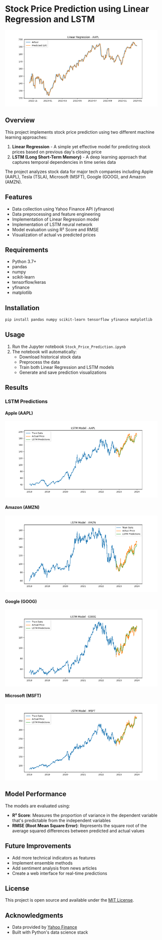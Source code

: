 # Stock Price Prediction using Linear Regression and LSTM

![Stock Prediction](images/Linear_Regression_AAPL.png)

## Overview
This project implements stock price prediction using two different machine learning approaches:
1. **Linear Regression** - A simple yet effective model for predicting stock prices based on previous day's closing price
2. **LSTM (Long Short-Term Memory)** - A deep learning approach that captures temporal dependencies in time series data

The project analyzes stock data for major tech companies including Apple (AAPL), Tesla (TSLA), Microsoft (MSFT), Google (GOOG), and Amazon (AMZN).

## Features
- Data collection using Yahoo Finance API (yfinance)
- Data preprocessing and feature engineering
- Implementation of Linear Regression model
- Implementation of LSTM neural network
- Model evaluation using R² Score and RMSE
- Visualization of actual vs predicted prices

## Requirements
- Python 3.7+
- pandas
- numpy
- scikit-learn
- tensorflow/keras
- yfinance
- matplotlib

## Installation
```bash
pip install pandas numpy scikit-learn tensorflow yfinance matplotlib
```

## Usage
1. Run the Jupyter notebook `Stock_Price_Prediction.ipynb`
2. The notebook will automatically:
   - Download historical stock data
   - Preprocess the data
   - Train both Linear Regression and LSTM models
   - Generate and save prediction visualizations

## Results
### LSTM Predictions

#### Apple (AAPL)
![AAPL LSTM](images/LSTM_AAPL.png)

#### Amazon (AMZN)
![AMZN LSTM](images/LSTM_AMZN.png)

#### Google (GOOG)
![GOOG LSTM](images/LSTM_GOOG.png)

#### Microsoft (MSFT)
![MSFT LSTM](images/LSTM_MSFT.png)

## Model Performance
The models are evaluated using:
- **R² Score**: Measures the proportion of variance in the dependent variable that's predictable from the independent variables
- **RMSE (Root Mean Square Error)**: Represents the square root of the average squared differences between predicted and actual values

## Future Improvements
- Add more technical indicators as features
- Implement ensemble methods
- Add sentiment analysis from news articles
- Create a web interface for real-time predictions

## License
This project is open source and available under the [MIT License](LICENSE).

## Acknowledgments
- Data provided by [Yahoo Finance](https://finance.yahoo.com/)
- Built with Python's data science stack
